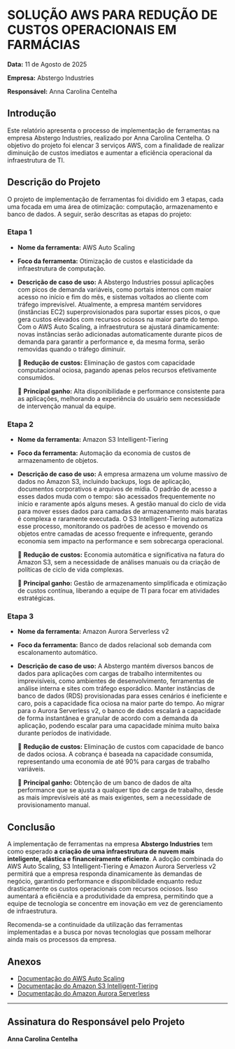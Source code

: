 # SOLUÇÃO AWS PARA REDUÇÃO DE CUSTOS OPERACIONAIS EM FARMÁCIAS

**Data:** 11 de Agosto de 2025

**Empresa:** Abstergo Industries

**Responsável:** Anna Carolina Centelha

## Introdução
Este relatório apresenta o processo de implementação de ferramentas na empresa Abstergo Industries, realizado por Anna Carolina Centelha. O objetivo do projeto foi elencar 3 serviços AWS, com a finalidade de realizar diminuição de custos imediatos e aumentar a eficiência operacional da infraestrutura de TI.

## Descrição do Projeto
O projeto de implementação de ferramentas foi dividido em 3 etapas, cada uma focada em uma área de otimização: computação, armazenamento e banco de dados. A seguir, serão descritas as etapas do projeto:

### Etapa 1
* **Nome da ferramenta:** AWS Auto Scaling
* **Foco da ferramenta:** Otimização de custos e elasticidade da infraestrutura de computação.
* **Descrição de caso de uso:** A Abstergo Industries possui aplicações com picos de demanda variáveis, como portais internos com maior acesso no início e fim do mês, e sistemas voltados ao cliente com tráfego imprevisível. Atualmente, a empresa mantém servidores (instâncias EC2) superprovisionados para suportar esses picos, o que gera custos elevados com recursos ociosos na maior parte do tempo. Com o AWS Auto Scaling, a infraestrutura se ajustará dinamicamente: novas instâncias serão adicionadas automaticamente durante picos de demanda para garantir a performance e, da mesma forma, serão removidas quando o tráfego diminuir.

    🔽 **Redução de custos:** Eliminação de gastos com capacidade computacional ociosa, pagando apenas pelos recursos efetivamente consumidos.
    
    🔼 **Principal ganho:** Alta disponibilidade e performance consistente para as aplicações, melhorando a experiência do usuário sem necessidade de intervenção manual da equipe.

### Etapa 2
* **Nome da ferramenta:** Amazon S3 Intelligent-Tiering
* **Foco da ferramenta:** Automação da economia de custos de armazenamento de objetos.
* **Descrição de caso de uso:** A empresa armazena um volume massivo de dados no Amazon S3, incluindo backups, logs de aplicação, documentos corporativos e arquivos de mídia. O padrão de acesso a esses dados muda com o tempo: são acessados frequentemente no início e raramente após alguns meses. A gestão manual do ciclo de vida para mover esses dados para camadas de armazenamento mais baratas é complexa e raramente executada. O S3 Intelligent-Tiering automatiza esse processo, monitorando os padrões de acesso e movendo os objetos entre camadas de acesso frequente e infrequente, gerando economia sem impacto na performance e sem sobrecarga operacional.

    🔽 **Redução de custos:** Economia automática e significativa na fatura do Amazon S3, sem a necessidade de análises manuais ou da criação de políticas de ciclo de vida complexas.
    
    🔼 **Principal ganho:** Gestão de armazenamento simplificada e otimização de custos contínua, liberando a equipe de TI para focar em atividades estratégicas.

### Etapa 3
* **Nome da ferramenta:** Amazon Aurora Serverless v2
* **Foco da ferramenta:** Banco de dados relacional sob demanda com escalonamento automático.
* **Descrição de caso de uso:** A Abstergo mantém diversos bancos de dados para aplicações com cargas de trabalho intermitentes ou imprevisíveis, como ambientes de desenvolvimento, ferramentas de análise interna e sites com tráfego esporádico. Manter instâncias de banco de dados (RDS) provisionadas para esses cenários é ineficiente e caro, pois a capacidade fica ociosa na maior parte do tempo. Ao migrar para o Aurora Serverless v2, o banco de dados escalará a capacidade de forma instantânea e granular de acordo com a demanda da aplicação, podendo escalar para uma capacidade mínima muito baixa durante períodos de inatividade.

    🔽 **Redução de custos:** Eliminação de custos com capacidade de banco de dados ociosa. A cobrança é baseada na capacidade consumida, representando uma economia de até 90% para cargas de trabalho variáveis.
    
    🔼 **Principal ganho:** Obtenção de um banco de dados de alta performance que se ajusta a qualquer tipo de carga de trabalho, desde as mais imprevisíveis até as mais exigentes, sem a necessidade de provisionamento manual.

## Conclusão
A implementação de ferramentas na empresa **Abstergo Industries** tem como esperado **a criação de uma infraestrutura de nuvem mais inteligente, elástica e financeiramente eficiente**. A adoção combinada do AWS Auto Scaling, S3 Intelligent-Tiering e Amazon Aurora Serverless v2 permitirá que a empresa responda dinamicamente às demandas de negócio, garantindo performance e disponibilidade enquanto reduz drasticamente os custos operacionais com recursos ociosos. Isso aumentará a eficiência e a produtividade da empresa, permitindo que a equipe de tecnologia se concentre em inovação em vez de gerenciamento de infraestrutura.

Recomenda-se a continuidade da utilização das ferramentas implementadas e a busca por novas tecnologias que possam melhorar ainda mais os processos da empresa.

## Anexos
* [Documentação do AWS Auto Scaling](https://aws.amazon.com/pt/autoscaling/)
* [Documentação do Amazon S3 Intelligent-Tiering](https://aws.amazon.com/pt/s3/storage-classes/intelligent-tiering/)
* [Documentação do Amazon Aurora Serverless](https://aws.amazon.com/pt/rds/aurora/serverless/)

---

## Assinatura do Responsável pelo Projeto
**Anna Carolina Centelha**

